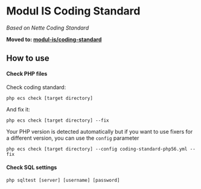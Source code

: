 # Modul IS Coding Standard

_Based on Nette Coding Standard_

__Moved to: [modul-is/coding-standard](https://github.com/modul-is/coding-standard)__

## How to use

#### Check PHP files

Check coding standard:

```
php ecs check [target directory]
```

And fix it:

```
php ecs check [target directory] --fix
```

Your PHP version is detected automatically but if you want to use fixers for a different version,
you can use the `config` parameter

```
php ecs check [target directory] --config coding-standard-php56.yml --fix
```

#### Check SQL settings

```
php sqltest [server] [username] [password]
```
